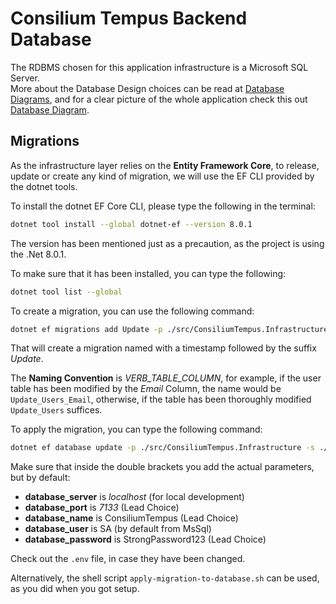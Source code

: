 # Consilium Tempus Backend Database

The RDBMS chosen for this application infrastructure is a Microsoft SQL Server.
<br>
More about the Database Design choices can be read at [Database Diagrams](Domain.md/#database-diagrams), 
and for a clear picture of the whole application check this out [Database Diagram](Database.Diagram.md). 

## Migrations

As the infrastructure layer relies on the **Entity Framework Core**, to release, 
update or create any kind of migration, we will use the EF CLI provided by the dotnet tools.

To install the dotnet EF Core CLI, please type the following in the terminal:

```sh
dotnet tool install --global dotnet-ef --version 8.0.1
```
The version has been mentioned just as a precaution, as the project is using the .Net 8.0.1.

To make sure that it has been installed, you can type the following:

```sh
dotnet tool list --global
```

To create a migration, you can use the following command: 

```sh
dotnet ef migrations add Update -p ./src/ConsiliumTempus.Infrastructure -s ./src/ConsiliumTempus.Api/
```

That will create a migration named with a timestamp followed by the suffix *Update*. 

The **Naming Convention** is *VERB\_TABLE\_COLUMN*, for example, 
if the user table has been modified by the _Email_ Column, the name would be `Update_Users_Email`, 
otherwise, if the table has been thoroughly modified `Update_Users` suffices.

To apply the migration, you can type the following command:

```sh
dotnet ef database update -p ./src/ConsiliumTempus.Infrastructure -s ./src/ConsiliumTempus.Api/ --connection "Server={{database_server}},{{database_port}};Database={{database_name}};User Id={{database_user}};Password={{database_password}};Encrypt=false"
```

Make sure that inside the double brackets you add the actual parameters, but by default:
- **database_server** is *localhost* (for local development)
- **database_port** is *7133* (Lead Choice)
- **database_name** is ConsiliumTempus (Lead Choice)
- **database_user** is SA (by default from MsSql)
- **database_password** is StrongPassword123 (Lead Choice)

Check out the `.env` file, in case they have been changed.

Alternatively, the shell script `apply-migration-to-database.sh` can be used, as you did when you got setup.
